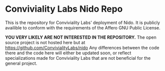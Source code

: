 # Conviviality Labs Nido Repo

This is the repository for Conviviality Labs' deployment of Nido.
It is publicly availible to conform with the requirements of the
Affero GNU Public License.

**YOU VERY LIKELY ARE NOT INTERESTED IN THE REPOSITORY.** The open source
project is not hosted here but at https://github.com/ConvivialityLabs/nido
Any differences between the code there and the code here will either be
updated soon, or reflect specializations made for Conviviality Labs that are
not beneficial for the general project.
